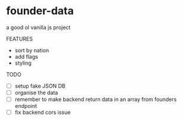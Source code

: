 # founder-data

a good ol vanilla js project

FEATURES
- sort by nation
- add flags
- styling

TODO
- [ ] setup fake JSON DB
- [ ] organise the data 
- [ ] remember to make backend return data in an array from founders endpoint
- [ ] fix backend cors issue

